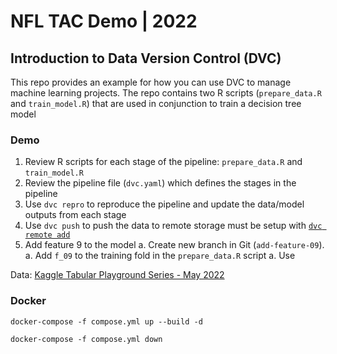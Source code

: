 # NFL TAC Demo | 2022
## Introduction to Data Version Control (DVC)

This repo provides an example for how you can use DVC to manage machine learning projects. The repo contains two R scripts (`prepare_data.R` and `train_model.R`) that are used in conjunction to train a decision tree model 

### Demo
1. Review R scripts for each stage of the pipeline: `prepare_data.R` and `train_model.R`
1. Review the pipeline file (`dvc.yaml`) which defines the stages in the pipeline
1. Use `dvc repro` to reproduce the pipeline and update the data/model outputs from each stage
1. Use `dvc push` to push the data to remote storage must be setup with [`dvc remote add`](https://dvc.org/doc/command-reference/remote/add)
1. Add feature 9 to the model
    a. Create new branch in Git (`add-feature-09`). 
    a. Add `f_09` to the training fold in the `prepare_data.R` script
    a. Use 

















Data: [Kaggle Tabular Playground Series - May 2022](https://www.kaggle.com/competitions/tabular-playground-series-may-2022/overview)

### Docker

`docker-compose -f compose.yml up --build -d`

`docker-compose -f compose.yml down`
